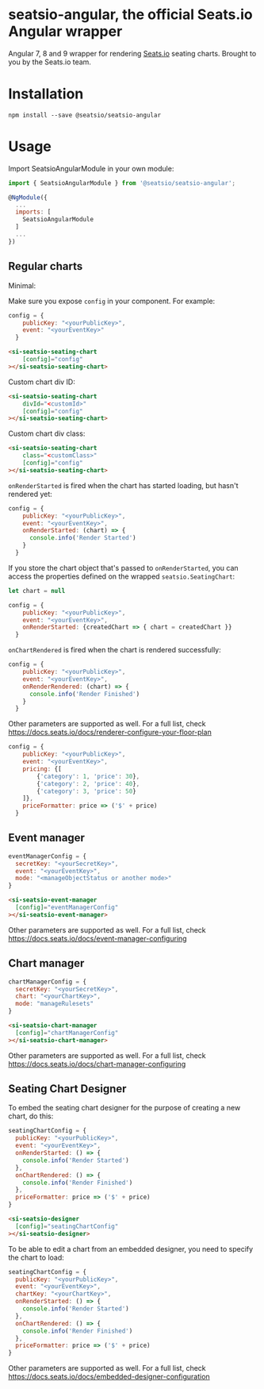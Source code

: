 # seatsio-angular, the official Seats.io Angular wrapper

Angular 7, 8 and 9 wrapper for rendering [Seats.io](https://www.seats.io) seating charts. Brought to you by the Seats.io team.

# Installation

```
npm install --save @seatsio/seatsio-angular
```

# Usage

Import SeatsioAngularModule in your own module:

```js
import { SeatsioAngularModule } from '@seatsio/seatsio-angular';

@NgModule({
  ...
  imports: [
    SeatsioAngularModule
  ]
  ...
})
```

## Regular charts

Minimal:

Make sure you expose `config` in your component. For example:

```js
config = {
    publicKey: "<yourPublicKey>",
    event: "<yourEventKey>"
  }
```

```html
<si-seatsio-seating-chart
    [config]="config"
></si-seatsio-seating-chart>
```

Custom chart div ID:

```html
<si-seatsio-seating-chart
    divId="<customId>"
    [config]="config"
></si-seatsio-seating-chart>
```

Custom chart div class:

```html
<si-seatsio-seating-chart
    class="<customClass>"
    [config]="config"
></si-seatsio-seating-chart>
```

`onRenderStarted` is fired when the chart has started loading, but hasn't rendered yet:

```js
config = {
    publicKey: "<yourPublicKey>",
    event: "<yourEventKey>",
    onRenderStarted: (chart) => {
      console.info('Render Started')
    }
  }
```

If you store the chart object that's passed to `onRenderStarted`, you can access the properties defined on the  wrapped `seatsio.SeatingChart`:

```js
let chart = null

config = {
    publicKey: "<yourPublicKey>",
    event: "<yourEventKey>",
    onRenderStarted: {createdChart => { chart = createdChart }}
  }
```

`onChartRendered` is fired when the chart is rendered successfully:

```js
config = {
    publicKey: "<yourPublicKey>",
    event: "<yourEventKey>",
    onRenderRendered: (chart) => {
      console.info('Render Finished')
    }
  }
```

Other parameters are supported as well. For a full list, check https://docs.seats.io/docs/renderer-configure-your-floor-plan

```js
config = {
    publicKey: "<yourPublicKey>",
    event: "<yourEventKey>",
    pricing: {[
        {'category': 1, 'price': 30},
        {'category': 2, 'price': 40},
        {'category': 3, 'price': 50}
    ]},
    priceFormatter: price => ('$' + price)
  }
```

## Event manager

```js
eventManagerConfig = {
  secretKey: "<yourSecretKey>",
  event: "<yourEventKey>",
  mode: "<manageObjectStatus or another mode>"
}
```

```html
<si-seatsio-event-manager
  [config]="eventManagerConfig"
></si-seatsio-event-manager>
```

Other parameters are supported as well. For a full list, check https://docs.seats.io/docs/event-manager-configuring

## Chart manager

```js
chartManagerConfig = {
  secretKey: "<yourSecretKey>",
  chart: "<yourChartKey>",
  mode: "manageRulesets"
}
```

```html
<si-seatsio-chart-manager
  [config]="chartManagerConfig"
></si-seatsio-chart-manager>
```

Other parameters are supported as well. For a full list, check https://docs.seats.io/docs/chart-manager-configuring

## Seating Chart Designer

To embed the seating chart designer for the purpose of creating a new chart, do this:
```js
seatingChartConfig = {
  publicKey: "<yourPublicKey>",
  event: "<yourEventKey>",
  onRenderStarted: () => {
    console.info('Render Started')
  },
  onChartRendered: () => {
    console.info('Render Finished')
  },
  priceFormatter: price => ('$' + price)
}
```
```html
<si-seatsio-designer
  [config]="seatingChartConfig"
></si-seatsio-designer>
```

To be able to edit a chart from an embedded designer, you need to specify the chart to load:
 
```js
seatingChartConfig = {
  publicKey: "<yourPublicKey>",
  event: "<yourEventKey>",
  chartKey: "<yourChartKey>",
  onRenderStarted: () => {
    console.info('Render Started')
  },
  onChartRendered: () => {
    console.info('Render Finished')
  },
  priceFormatter: price => ('$' + price)
}
```

    

Other parameters are supported as well. For a full list, check https://docs.seats.io/docs/embedded-designer-configuration
